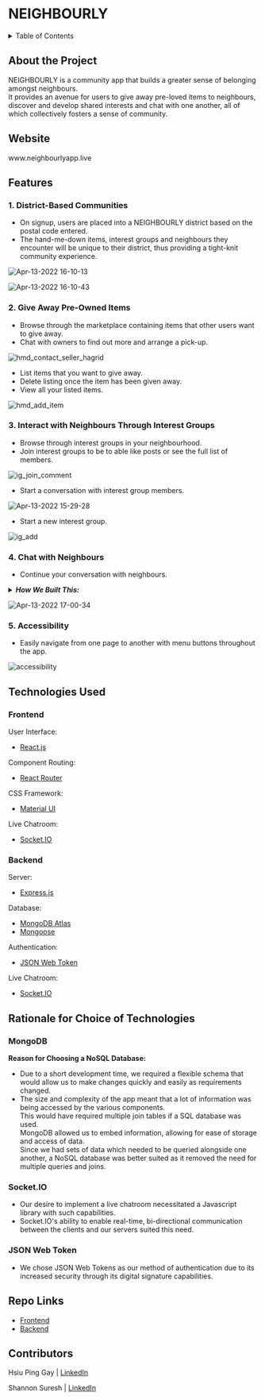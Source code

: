 <h1> NEIGHBOURLY </h1>

<details>
<summary>Table of Contents</summary>
<br>
 <ol> 
    <li> <a href="#about"> About the Project </a></li>
    <li> <a href="#website"> Website </a></li>
    <li> <a href="#features"> Features </a></li>
    <li> <a href="#tech-used"> Technologies Used </a></li>
    <li> <a href="#rationale"> Rationale for Choice of Technologies </a></li>
    <li> <a href="#repo-links"> Repo Links </a></li>
    <li> <a href="#contributors"> Contributors </a></li>
  </ol>
</details>

<div id="about">
 <h2> About the Project </h2>
 NEIGHBOURLY is a community app that builds a greater sense of belonging amongst neighbours.
 <br/>
 It provides an avenue for users to give away pre-loved items to neighbours, discover and develop shared interests and chat with one another, all of which  collectively fosters a sense of community.
</div>
 
<div id="website">
<h2> Website </h2>
www.neighbourlyapp.live
</div>

<h2 id="features"> Features </h2>

<h3> 1. District-Based Communities </h3>
 
 <ul>
  <li>On signup, users are placed into a NEIGHBOURLY district based on the postal code entered.</li>
  <li>The hand-me-down items, interest groups and neighbours they encounter will be unique to their district, thus providing a tight-knit community experience.
  </ul>
 
![Apr-13-2022 16-10-13](https://user-images.githubusercontent.com/83911483/163130815-8724b178-1618-4ec4-bb6c-17d20e6d356e.gif)

![Apr-13-2022 16-10-43](https://user-images.githubusercontent.com/83911483/163130842-8233aa21-3dd0-4df9-b895-027022b9e2c0.gif)

 
 
<h3> 2. Give Away Pre-Owned Items </h3>
   <ul>
   <li>
     Browse through the marketplace containing items that other users want to give away.</li>
    <li>Chat with owners to find out more and arrange a pick-up.</li>
     </ul>
     
  ![hmd_contact_seller_hagrid](https://user-images.githubusercontent.com/85098526/162903993-fe788b6e-04a9-4e3e-96b7-7cbaf7605dd6.gif)
 
   <ul>
     <li> List items that you want to give away.</li>
     <li>Delete listing once the item has been given away.</li>
     <li>View all your listed items.</li>
  </ul>
  
  ![hmd_add_item](https://user-images.githubusercontent.com/85098526/162903967-5020cb53-e95d-47df-b02e-c86c5feb67a2.gif)

  <h3> 3. Interact with Neighbours Through Interest Groups </h3>
 <ul>
   <li>Browse through interest groups in your neighbourhood.</li>
   <li>Join interest groups to be to able like posts or see the full list of members.</li>
  </ul>
  
![ig_join_comment](https://user-images.githubusercontent.com/85098526/162904010-36454297-cbb5-404d-b1a1-27e726447b81.gif)
 
  <ul>
   <li> Start a conversation with interest group members.</li>
 </ul>
 
 ![Apr-13-2022 15-29-28](https://user-images.githubusercontent.com/83911483/163123308-39597797-a7bc-40c4-baf5-14457edb67e9.gif)
 
   <ul>
    <li> Start a new interest group.</li>
   </ul>
  
  ![ig_add](https://user-images.githubusercontent.com/85098526/162904006-2dc6e2bd-4939-4902-8854-552a1ff6b60d.gif)
 
<h3> 4. Chat with Neighbours </h3>
 <ul>
  <li> Continue your conversation with neighbours.</li>
 </ul>
 
 <details>
<summary><i><b> How We Built This: </b></i></summary>
 <ol>
  <li><b> Establish Socket Connection: </b><br/> When a user enters a chatroom, a socket connection is established in the Express server. 
   <br/> The users socket ID, user ID and the user ID of the person they are texting is stored as a document in an <i>OnlineChatModel</i> collection in the database.
  <br/> The user is then placed in a socket room (channel) named after their user ID.</li>
  <li><b> Sending Real-Time Messages: </b><br/> When a user sends a message, the Express server will check the <i>OnlineChatModel</i> collection in the database to determine if the textee is also in the same chatroom.
  <br/> If they are, the user joins the textees socket room and the message is emitted to both rooms and hence the user and the textee. <br/> If not, the message is only sent to the user.</li>
  <li><b> Leaving Chatroom: </b><br/> When a user leaves the chatroom, their document is removed from the <i>OnlineChatModel</i> collection in the database, so as to allow for accurate checking of online users. </li>
 </ol>
</details>
 
![Apr-13-2022 17-00-34](https://user-images.githubusercontent.com/83911483/163140605-2977b93b-bc50-42d8-8a7a-95891d6e259d.gif)

 
 <h3> 5. Accessibility</h3>
 <ul>
  <li> Easily navigate from one page to another with menu buttons throughout the app.</li>
 </ul>
 
 ![accessibility](https://user-images.githubusercontent.com/85098526/162932480-abd07b16-a7dd-43e7-8d4a-6d8e911f9906.gif)
 
 
<div id="tech-used">
<h2> Technologies Used </h2>
 
 <h3>Frontend</h3>
 
 User Interface:
 <ul>
  <li><a href="https://reactjs.org/" target="_blank"> React.js <a/></li>
 </ul>
 
  Component Routing:
 <ul>
  <li><a href="https://reactrouter.com/" target="_blank"> React Router <a/></li>
 </ul>
 
 CSS Framework:
 <ul>
  <li><a href="https://mui.com/" target="_blank"> Material UI <a/></li> 
 </ul>
 
 Live Chatroom:
 <ul>
   <li><a href="https://socket.io/" target="_blank"> Socket.IO <a/></li>
 </ul>
 
 <h3> Backend </h3>
 
 Server:
 <ul>
   <li><a href="https://expressjs.com/" target="_blank"> Express.js <a/></li>
 </ul>
 
  Database:
 <ul>
   <li><a href="https://www.mongodb.com/docs/atlas/" target="_blank"> MongoDB Atlas <a/></li> 
   <li><a href="https://mongoosejs.com/" target="_blank"> Mongoose <a/></li>
 </ul>
 
   Authentication:
 <ul>
   <li><a href="https://jwt.io/" target="_blank"> JSON Web Token <a/></li>
 </ul>
 
 
  Live Chatroom:
 <ul>
   <li><a href="https://socket.io/" target="_blank"> Socket.IO <a/></li>
 </ul>
 
</div>

<div id="rationale">
<h2> Rationale for Choice of Technologies  </h2>

<h3> MongoDB </h3>
 <b>Reason for Choosing a NoSQL Database: </b>
<ul>
 <li> Due to a short development time, we required a flexible schema that would allow us to make changes quickly and easily as requirements changed. </li>
 <li> The size and complexity of the app meant that a lot of information was being accessed by the various components. <br/> This would have required multiple join tables if a SQL database was used. <br/> MongoDB allowed us to embed information, allowing for ease of storage and access of data.<br/> Since we had sets of data which needed to be queried alongside one another, a NoSQL database was better suited as it removed the need for multiple queries and joins. </li>
</ul>
 
<h3> Socket.IO </h3>
<ul>
 <li> Our desire to implement a live chatroom necessitated a Javascript library with such capabilities. </li>
 <li> Socket.IO's ability to enable real-time, bi-directional communication between the clients and our servers suited this need. </li>
</ul>

 <h3> JSON Web Token </h3>
 <ul>
 <li> We chose JSON Web Tokens as our method of authentication due to its increased security through its digital signature capabilities. </li>
  </ul>
</div>

<div id="repo-links">
<h2> Repo Links  </h2>

 <ul>
  <li><a href="https://github.com/shannonssd/project-5-frontend" target="_blank"> Frontend<a/></li>
   <li><a href="https://github.com/shannonssd/project-5-backend" target="_blank"> Backend<a/></li>
 </ul>
 
</div>

<h2 id="contributors"> Contributors </h2>

Hsiu Ping Gay | <a href="https://www.linkedin.com/in/hsiupinggay" target="_blank"> LinkedIn<a/>

Shannon Suresh | <a href="https://www.linkedin.com/in/shannon-suresh" target="_blank"> LinkedIn<a/>
